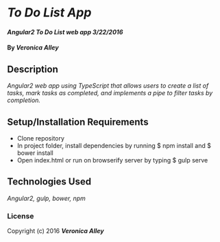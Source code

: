 # _To Do List App_

#### _Angular2 To Do List web app 3/22/2016_

#### By _**Veronica Alley**_

## Description

_Angular2 web app using TypeScript that allows users to create a list of tasks, mark tasks as completed, and implements a pipe to filter tasks by completion._

## Setup/Installation Requirements

* Clone repository
* In project folder, install dependencies by running $ npm install and $ bower install
* Open index.html or run on browserify server by typing $ gulp serve


## Technologies Used

_Angular2, gulp, bower, npm_

### License

Copyright (c) 2016 **_Veronica Alley_**

